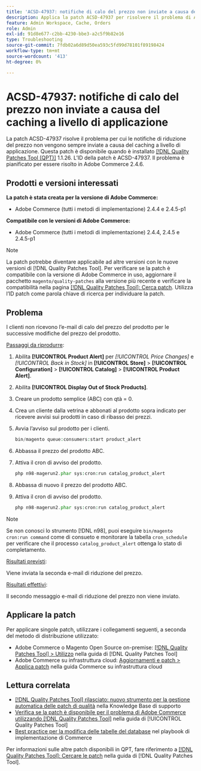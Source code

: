 ```yaml
---
title: 'ACSD-47937: notifiche di calo del prezzo non inviate a causa del caching a livello di applicazione'
description: Applica la patch ACSD-47937 per risolvere il problema di Adobe Commerce, in cui le notifiche di riduzione del prezzo non vengono sempre inviate a causa del caching a livello di applicazione.
feature: Admin Workspace, Cache, Orders
role: Admin
exl-id: 91d8e677-c2bb-4230-bbe3-a2c5f9b82e16
type: Troubleshooting
source-git-commit: 7fdb02a6d89d50ea593c5fd99d78101f89198424
workflow-type: tm+mt
source-wordcount: '413'
ht-degree: 0%

---
```


# ACSD-47937: notifiche di calo del prezzo non inviate a causa del caching a livello di applicazione

La patch ACSD-47937 risolve il problema per cui le notifiche di riduzione del prezzo non vengono sempre inviate a causa del caching a livello di applicazione. Questa patch è disponibile quando è installato [[!DNL Quality Patches Tool (QPT)]](https://experienceleague.adobe.com/it/docs/commerce-operations/tools/quality-patches-tool/quality-patches-tool-to-self-serve-quality-patches) 1.1.26. L’ID della patch è ACSD-47937. Il problema è pianificato per essere risolto in Adobe Commerce 2.4.6.

## Prodotti e versioni interessati

**La patch è stata creata per la versione di Adobe Commerce:**

* Adobe Commerce (tutti i metodi di implementazione) 2.4.4 e 2.4.5-p1

**Compatibile con le versioni di Adobe Commerce:**

* Adobe Commerce (tutti i metodi di implementazione) 2.4.4, 2.4.5 e 2.4.5-p1

>[!NOTE]
>
>La patch potrebbe diventare applicabile ad altre versioni con le nuove versioni di [!DNL Quality Patches Tool]. Per verificare se la patch è compatibile con la versione di Adobe Commerce in uso, aggiornare il pacchetto `magento/quality-patches` alla versione più recente e verificare la compatibilità nella pagina [[!DNL Quality Patches Tool]: Cerca patch](https://experienceleague.adobe.com/tools/commerce-quality-patches/index.html?lang=it). Utilizza l’ID patch come parola chiave di ricerca per individuare la patch.

## Problema

I clienti non ricevono l’e-mail di calo del prezzo del prodotto per le successive modifiche del prezzo del prodotto.

<u>Passaggi da riprodurre</u>:

1. Abilita **[!UICONTROL Product Alert]** per *[!UICONTROL Price Changes]* e *[!UICONTROL Back in Stock]* in **[!UICONTROL Store]** > **[!UICONTROL Configuration]** > **[!UICONTROL Catalog]** > **[!UICONTROL Product Alert]**.
1. Abilita **[!UICONTROL Display Out of Stock Products]**.
1. Creare un prodotto semplice (ABC) con qtà = 0.
1. Crea un cliente dalla vetrina e abbonati al prodotto sopra indicato per ricevere avvisi sui prodotti in caso di ribasso dei prezzi.
1. Avvia l’avviso sul prodotto per i clienti.

   ```PHP
   bin/magento queue:consumers:start product_alert
   ```

1. Abbassa il prezzo del prodotto ABC.
1. Attiva il cron di avviso del prodotto.

   ```PHP
   php n98-magerun2.phar sys:cron:run catalog_product_alert
   ```

1. Abbassa di nuovo il prezzo del prodotto ABC.
1. Attiva il cron di avviso del prodotto.

   ```PHP
   php n98-magerun2.phar sys:cron:run catalog_product_alert
   ```

>[!NOTE]
>
>Se non conosci lo strumento [!DNL n98], puoi eseguire `bin/magento cron:run command` come di consueto e monitorare la tabella `cron_schedule` per verificare che il processo `catalog_product_alert` ottenga lo stato di completamento.

<u>Risultati previsti</u>:

Viene inviata la seconda e-mail di riduzione del prezzo.

<u>Risultati effettivi</u>:

Il secondo messaggio e-mail di riduzione del prezzo non viene inviato.

## Applicare la patch

Per applicare singole patch, utilizzare i collegamenti seguenti, a seconda del metodo di distribuzione utilizzato:

* Adobe Commerce o Magento Open Source on-premise: [[!DNL Quality Patches Tool] > Utilizzo](/help/tools/quality-patches-tool/usage.md) nella guida di [!DNL Quality Patches Tool]
* Adobe Commerce su infrastruttura cloud: [Aggiornamenti e patch > Applica patch](https://experienceleague.adobe.com/docs/commerce-cloud-service/user-guide/develop/upgrade/apply-patches.html?lang=it) nella guida Commerce su infrastruttura cloud

## Lettura correlata

* [[!DNL Quality Patches Tool] rilasciato: nuovo strumento per la gestione automatica delle patch di qualità](https://experienceleague.adobe.com/it/docs/commerce-operations/tools/quality-patches-tool/quality-patches-tool-to-self-serve-quality-patches) nella Knowledge Base di supporto
* [Verifica se la patch è disponibile per il problema di Adobe Commerce utilizzando  [!DNL Quality Patches Tool]](/help/tools/quality-patches-tool/patches-available-in-qpt/check-patch-for-magento-issue-with-magento-quality-patches.md) nella guida di [!UICONTROL Quality Patches Tool]
* [Best practice per la modifica delle tabelle del database](https://experienceleague.adobe.com/it/docs/commerce-operations/implementation-playbook/best-practices/development/modifying-core-and-third-party-tables#why-adobe-recommends-avoiding-modifications) nel playbook di implementazione di Commerce


Per informazioni sulle altre patch disponibili in QPT, fare riferimento a [[!DNL Quality Patches Tool]: Cercare le patch](https://experienceleague.adobe.com/tools/commerce-quality-patches/index.html?lang=it) nella guida di [!DNL Quality Patches Tool].
